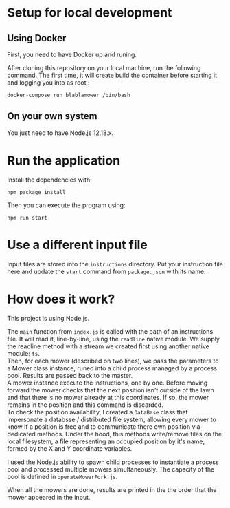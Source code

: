 # Setup for local development
## Using Docker
First, you need to have Docker up and runing.  

After cloning this repository on your local machine, run the following command.
The first time, it will create build the container before starting it and
logging you into as root :

```
docker-compose run blablamower /bin/bash
```

## On your own system
You just need to have Node.js 12.18.x.  

# Run the application  
Install the dependencies with:  
```
npm package install
```

Then you can execute the program using:

```
npm run start
```

# Use a different input file
Input files are stored into the `instructions` directory. Put your instruction
file here and update the `start` command from `package.json` with its name.  

# How does it work?  
This project is using Node.js.  

The `main` function from `index.js` is called with the path of an instructions
file. It will read it, line-by-line, using the `readline` native module. We 
supply the readline method with a stream we created first using another native 
module: `fs`.  
Then, for each mower (described on two lines), we pass the parameters to a Mower
class instance, runed into a child process managed by a process pool. Results 
are passed back to the master.  
A mower instance execute the instructions, one by one. Before moving forward the mower checks that the next position isn't outside of the lawn and that there is no mower already at this coordinates. If so, the mower remains in the position and this command is discarded.  
To check the position availability, I created a `DataBase` class that impersonate a databsse / distributed file system, allowing every mower to know if a position is free and to communicate there own position via dedicated methods. Under the hood, this methods write/remove files on the local filesystem, a file representing an occupied position by it's name, formed by the X and Y coordinate variables.  

I used the Node.js ability to spawn child processes to instantiate a process pool and processed multiple mowers simultaneously. The capacity of the pool is defined in `operateMowerFork.js`.

When all the mowers are done, results are printed in the the order that the mower appeared in the input.
